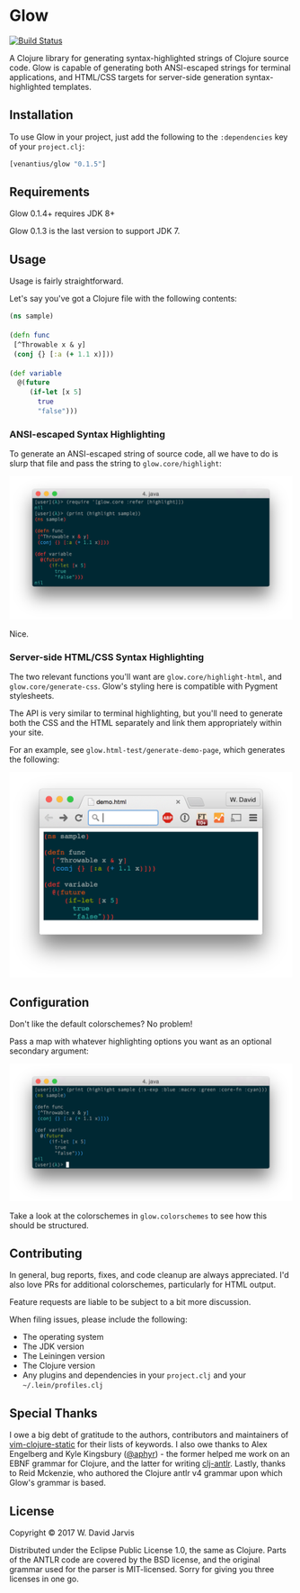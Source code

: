 # Glow

[![Build Status](https://travis-ci.org/venantius/glow.svg?branch=master)](https://travis-ci.org/venantius/glow)

A Clojure library for generating syntax-highlighted strings of Clojure source
code. Glow is capable of generating both ANSI-escaped strings for terminal
applications, and HTML/CSS targets for server-side generation syntax-highlighted
templates.

## Installation

To use Glow in your project, just add the following to the `:dependencies` key of your `project.clj`:

```clojure
[venantius/glow "0.1.5"]
```

## Requirements

Glow 0.1.4+ requires JDK 8+

Glow 0.1.3 is the last version to support JDK 7.

## Usage

Usage is fairly straightforward.

Let's say you've got a Clojure file with the following contents:

```clojure
(ns sample)

(defn func
 [^Throwable x & y]
 (conj {} [:a (+ 1.1 x)]))

(def variable
  @(future
     (if-let [x 5]
       true
       "false")))
```

### ANSI-escaped Syntax Highlighting

To generate an ANSI-escaped string of source code, all we have to do is slurp
that file and pass the string to `glow.core/highlight`:

![](./doc/glow.png)

Nice.

### Server-side HTML/CSS Syntax Highlighting

The two relevant functions you'll want are `glow.core/highlight-html`, and
`glow.core/generate-css`. Glow's styling here is compatible with Pygment
stylesheets.

The API is very similar to terminal highlighting, but you'll need to generate
both the CSS and the HTML separately and link them appropriately within your site.

For an example, see `glow.html-test/generate-demo-page`, which generates the
following:

![](./doc/glow_3.png)

## Configuration

Don't like the default colorschemes? No problem!

Pass a map with whatever highlighting options you want as an optional
secondary argument:

![](./doc/glow_2.png)

Take a look at the colorschemes in `glow.colorschemes` to see how this should be structured.

## Contributing

In general, bug reports, fixes, and code cleanup are always appreciated. I'd
also love PRs for additional colorschemes, particularly for HTML output.

Feature requests are liable to be subject to a bit more discussion.

When filing issues, please include the following:

 * The operating system
 * The JDK version
 * The Leiningen version
 * The Clojure version
 * Any plugins and dependencies in your `project.clj` and your `~/.lein/profiles.clj`

## Special Thanks

I owe a big debt of gratitude to the authors, contributors and maintainers of [vim-clojure-static](https://github.com/guns/vim-clojure-static) for their lists of keywords. I also owe thanks to Alex Engelberg and Kyle Kingsbury ([@aphyr](https://github.com/aphyr)) - the former helped me work on an EBNF grammar for Clojure, and the latter for writing [clj-antlr](https://github.com/aphyr/clj-antlr). Lastly, thanks to Reid Mckenzie, who authored the Clojure antlr v4 grammar upon which Glow's grammar is based.

## License

Copyright © 2017 W. David Jarvis

Distributed under the Eclipse Public License 1.0, the same as Clojure. Parts of the ANTLR code are covered by the BSD license, and the original grammar used for the parser is MIT-licensed. Sorry for giving you three licenses in one go.

